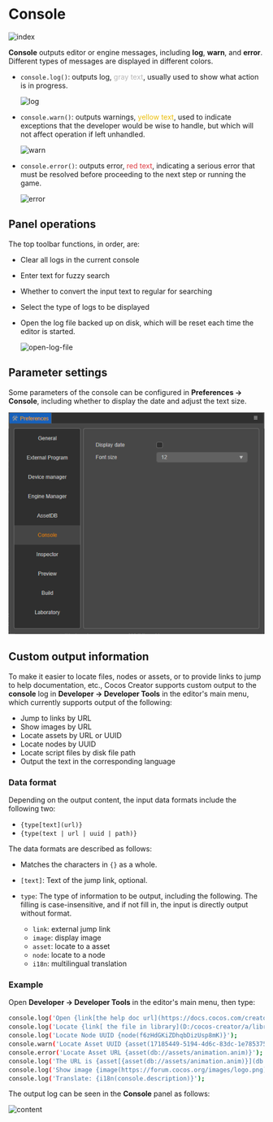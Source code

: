 # Console

![index](index/index.png)

**Console** outputs editor or engine messages, including **log**, **warn**, and **error**. Different types of messages are displayed in different colors.

- `console.log()`: outputs log, <font color=#b6b6b6>gray text</font>, usually used to show what action is in progress.

  ![log](index/log.png)

- `console.warn()`: outputs warnings, <font color=#ebbe09>yellow text</font>, used to indicate exceptions that the developer would be wise to handle, but which will not affect operation if left unhandled.

  ![warn](index/warn.png)

- `console.error()`: outputs error, <font color=#dd3c43>red text</font>, indicating a serious error that must be resolved before proceeding to the next step or running the game.

  ![error](index/error.png)

## Panel operations

The top toolbar functions, in order, are:

- Clear all logs in the current console
- Enter text for fuzzy search
- Whether to convert the input text to regular for searching
- Select the type of logs to be displayed
- Open the log file backed up on disk, which will be reset each time the editor is started.

  ![open-log-file](index/open-log-file.png)

## Parameter settings

Some parameters of the console can be configured in **Preferences -> Console**, including whether to display the date and adjust the text size.

![preferences](index/preferences.png)

## Custom output information

To make it easier to locate files, nodes or assets, or to provide links to jump to help documentation, etc., Cocos Creator supports custom output to the **console** log in **Developer -> Developer Tools** in the editor's main menu, which currently supports output of the following:

- Jump to links by URL
- Show images by URL
- Locate assets by URL or UUID
- Locate nodes by UUID
- Locate script files by disk file path
- Output the text in the corresponding language

### Data format

Depending on the output content, the input data formats include the following two:

- `{type[text](url)}`
- `{type(text | url | uuid | path)}`

The data formats are described as follows:

- Matches the characters in `{}` as a whole.
- `[text]`: Text of the jump link, optional.
- `type`: The type of information to be output, including the following. The filling is case-insensitive, and if not fill in, the input is directly output without format.

    - `link`: external jump link
    - `image`: display image
    - `asset`: locate to a asset
    - `node`: locate to a node
    - `i18n`: multilingual translation

### Example

Open **Developer -> Developer Tools** in the editor's main menu, then type:

```sh
console.log('Open {link[the help doc url](https://docs.cocos.com/creator/manual/en/editor/console/)}');
console.log('Locate {link[ the file in library](D:/cocos-creator/a/library/36/36b55a90-1547-4695-8105-abd89f8a0e5f.js)}');
console.log('Locate Node UUID {node(f6zHdGKiZDhqbDizUsp8mK)}');
console.warn('Locate Asset UUID {asset(17185449-5194-4d6c-83dc-1e785375acdb)}');
console.error('Locate Asset URL {asset(db://assets/animation.anim)}');
console.log('The URL is {asset[{asset(db://assets/animation.anim)}](db://assets/animation.anim)}');
console.log('Show image {image(https://forum.cocos.org/images/logo.png)}');
console.log('Translate: {i18n(console.description)}');
```

The output log can be seen in the **Console** panel as follows:

![content](index/content.png)

